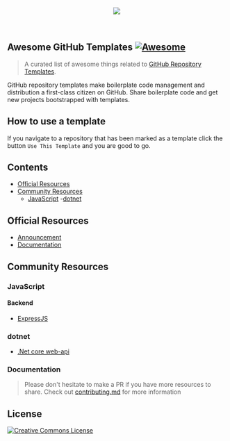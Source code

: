 <p align="center">
  <br>
    <img src="https://image.ibb.co/cZ1q5f/awesome.jpg" />
  <br>
  <br>
  <br>
</p>

## Awesome GitHub Templates [![Awesome](https://cdn.rawgit.com/sindresorhus/awesome/d7305f38d29fed78fa85652e3a63e154dd8e8829/media/badge.svg)](https://github.com/sindresorhus/awesome)

> A curated list of awesome things related to [GitHub Repository Templates](https://github.blog/2019-06-06-generate-new-repositories-with-repository-templates/).

GitHub repository templates make boilerplate code management and distribution a first-class citizen on GitHub. Share boilerplate code and get new projects bootstrapped with templates.

## How to use a template

If you navigate to a repository that has been marked as a template click the button `Use This Template` and you are good to go.

## Contents

- [Official Resources](#official-resources)
- [Community Resources](#community-resources)
  - [JavaScript](#javascript)
  -[dotnet](#dotnet)

## Official Resources

- [Announcement](https://github.blog/2019-06-06-generate-new-repositories-with-repository-templates/)
- [Documentation](https://help.github.com/en/articles/creating-a-template-repository)

## Community Resources

### JavaScript

#### Backend

- [ExpressJS](https://github.com/MichaelE1/express-template)

### dotnet

- [.Net core web-api](https://github.com/kolappannathan/dotnet-core-web-api-boilerplate)

### Documentation

> Please don't hesitate to make a PR if you have more resources to share. Check out [contributing.md](contributing.md) for more information

## License

[![Creative Commons License](http://mirrors.creativecommons.org/presskit/buttons/88x31/svg/cc-zero.svg)](https://creativecommons.org/publicdomain/zero/1.0/)
